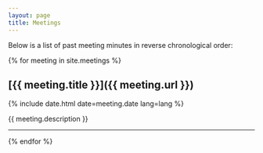 ```yaml
---
layout: page
title: Meetings
---
```


Below is a list of past meeting minutes in reverse
chronological order:

{% for meeting in site.meetings %}

## [{{ meeting.title }}]({{ meeting.url }})
<p class="post-meta">{% include date.html date=meeting.date lang=lang %}</p>
{{ meeting.description }}

---------
{% endfor %}

